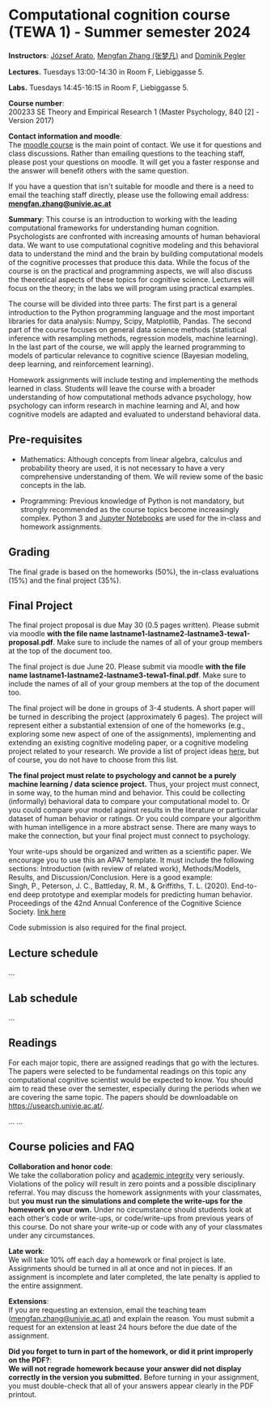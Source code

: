 # Computational cognition course (TEWA 1) - Summer semester 2024

**Instructors**: [József Arato](https://ufind.univie.ac.at/en/person.html?id=108388), [Mengfan Zhang (张梦凡)](https://ufind.univie.ac.at/en/person.html?id=113298) and [Dominik Pegler](https://ufind.univie.ac.at/en/person.html?id=1001597)

**Lectures.**
Tuesdays 13:00-14:30 in Room F, Liebiggasse 5.

**Labs.** 
Tuesdays 14:45-16:15 in Room F, Liebiggasse 5.

**Course number**:  
200233 SE Theory and Empirical Research 1 (Master Psychology, 840 [2] - Version 2017)

**Contact information and moodle**:  
The [moodle course](https://moodle.univie.ac.at/course/view.php?id=358850) is the main point of contact. We use it for questions and class discussions. Rather than emailing questions to the teaching staff, please post your questions on moodle. It will get you a faster response and the answer will benefit others with the same question.

If you have a question that isn't suitable for moodle and there is a need to email the teaching staff directly, please use the following email address: **mengfan.zhang@univie.ac.at**

**Summary**: This course is an introduction to working with the leading computational frameworks for understanding human cognition. Psychologists are confronted with increasing amounts of human behavioral data. We want to use computational cognitive modeling and this behavioral data to understand the mind and the brain by building computational models of the cognitive processes that produce this data. While the focus of the course is on the practical and programming aspects, we will also discuss the theoretical aspects of these topics for cognitive science. Lectures will focus on the theory; in the labs we will program using practical examples.

The course will be divided into three parts: The first part is a general introduction to the Python programming language and the most important libraries for data analysis: Numpy, Scipy, Matplotlib, Pandas. The second part of the course focuses on general data science methods (statistical inference with resampling methods, regression models, machine learning). In the last part of the course, we will apply the learned programming to models of particular relevance to cognitive science (Bayesian modeling, deep learning, and reinforcement learning).

Homework assignments will include testing and implementing the methods learned in class. Students will leave the course with a broader understanding of how computational methods advance psychology, how psychology can inform research in machine learning and AI, and how cognitive models are adapted and evaluated to understand behavioral data.

## Pre-requisites
- Mathematics: Although concepts from linear algebra, calculus and probability theory are used, it is not necessary to have a very comprehensive understanding of them. We will review some of the basic concepts in the lab.

- Programming: Previous knowledge of Python is not mandatory, but strongly recommended as the course topics become increasingly complex. Python 3 and [Jupyter Notebooks](http://jupyter.org) are used for the in-class and homework assignments.
 
## Grading
The final grade is based on the homeworks (50%), the in-class evaluations (15%) and the final project (35%).   

## Final Project
The final project proposal is due May 30 (0.5 pages written). Please submit via moodle **with the file name lastname1-lastname2-lastname3-tewa1-proposal.pdf**. Make sure to include the names of all of your group members at the top of the document too.

The final project is due June 20. Please submit via moodle **with the file name lastname1-lastname2-lastname3-tewa1-final.pdf**. Make sure to include the names of all of your group members at the top of the document too.

The final project will be done in groups of 3-4 students. A short paper will be turned in describing the project (approximately 6 pages). The project will represent either a substantial extension of one of the homeworks (e.g., exploring some new aspect of one of the assignments), implementing and extending an existing cognitive modeling paper, or a cognitive modeling project related to your research.  We provide a list of project ideas [here](final_project_ideas.md), but of course, you do not have to choose from this list.

**The final project must relate to psychology and cannot be a purely machine learning / data science project.** Thus, your project must connect, in some way, to the human mind and behavior. This could be collecting (informally) behavioral data to compare your computational model to. Or you could compare your model against results in the literature or particular dataset of human behavior or ratings. Or you could compare your algorithm with human intelligence in a more abstract sense. There are many ways to make the connection, but your final project must connect to psychology.

Your write-ups should be organized and written as a scientific paper. We encourage you to use this an APA7 template. It must include the following sections: Introduction (with review of related work), Methods/Models, Results, and Discussion/Conclusion. Here is a good example:   
Singh, P., Peterson, J. C., Battleday, R. M., & Griffiths, T. L. (2020). End-to-end deep prototype and exemplar models for predicting human behavior. Proceedings of the 42nd Annual Conference of the Cognitive Science Society. [link here](https://arxiv.org/abs/2007.08723)

Code submission is also required for the final project.

## Lecture schedule
...


## Lab schedule
...

## Readings
For each major topic, there are assigned readings that go with the lectures. The papers were selected to be fundamental readings on this topic any computational cognitive scientist would be expected to know.  You should aim to read these over the semester, especially during the periods when we are covering the same topic. The papers should be downloadable on https://usearch.univie.ac.at/. 

...
...


## Course policies and FAQ

**Collaboration and honor code**:  
We take the collaboration policy and [academic integrity](https://cas.nyu.edu/content/nyu-as/cas/academic-integrity.html) very seriously. Violations of the policy will result in zero points and a possible disciplinary referral. You may discuss the homework assignments with your classmates, but **you must run the simulations and complete the write-ups **for the **homework** on your** own.** Under no circumstance should students look at each other’s code or write-ups, or code/write-ups from previous years of this course. Do not share your write-up or code with any of your classmates under any circumstances.

**Late work**:  
We will take 10% off each day a homework or final project is late. Assignments should be turned in all at once and not in pieces. If an assignment is incomplete and later completed, the late penalty is applied to the entire assignment.

**Extensions**:  
If you are requesting an extension, email the teaching team (mengfan.zhang@univie.ac.at) and explain the reason. You must submit a request for an extension at least 24 hours before the due date of the assignment.

**Did you forget to turn in part of the homework, or did it print improperly on the PDF?**:  
**We will not regrade homework because your answer did not display correctly in the version you submitted.** Before turning in your assignment, you must double-check that all of your answers appear clearly in the PDF printout. 
